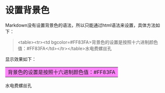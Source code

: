 # 设置背景色
Markdown没有设置背景色的语法，所以只能通过html语法来设置，具体方法如下：

> \<table\>\<tr\>\<td bgcolor=\#FF83FA\>背景色的设置是按照十六进制颜色值：#FF83FA\</td\>\</tr\>\</table\>水电费螺丝孔

显示效果如下：
<table><tr><td bgcolor=#FF83FA>背景色的设置是按照十六进制颜色值：#FF83FA</td></tr></table>水电费螺丝孔

